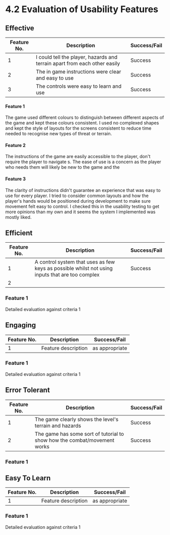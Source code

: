 # 4.2 Evaluation of Usability Features

## Effective

| Feature No. | Description                                                               | Success/Fail |
| ----------- | ------------------------------------------------------------------------- | ------------ |
| 1           | I could tell the player, hazards and terrain apart from each other easily | Success      |
| 2           | The in game instructions were clear and easy to use                       | Success      |
| 3           | The controls were easy to learn and use                                   | Success      |

#### Feature 1

The game used different colours to distinguish between different aspects of the game and kept these colours consistent. I used no complexed shapes and kept the style of layouts for the screens consistent to reduce time needed to recognise new types of threat or terrain.

#### Feature 2

The instructions of the game are easily accessible to the player, don't require the player to navigate s. The ease of use is a concern as the player who needs them will likely be new to the game and the&#x20;

#### Feature 3

The clarity of instructions didn't guarantee an experience that was easy to use for every player. I tried to consider common layouts and how the player's hands would be positioned during development to make sure movement felt easy to control. I checked this in the usability testing to get more opinions than my own and it seems the system I implemented was mostly liked.

## Efficient

| Feature No. | Description                                                                                     | Success/Fail |
| ----------- | ----------------------------------------------------------------------------------------------- | ------------ |
| 1           | A control system that uses as few keys as possible whilst not using inputs that are too complex | Success      |
| 2           |                                                                                                 |              |

### Feature 1

Detailed evaluation against criteria 1

## Engaging

| Feature No. | Description         | Success/Fail   |
| ----------- | ------------------- | -------------- |
| 1           | Feature description | as appropriate |

### Feature 1

Detailed evaluation against criteria 1

## Error Tolerant

| Feature No. | Description                                                              | Success/Fail |
| ----------- | ------------------------------------------------------------------------ | ------------ |
| 1           | The game clearly shows the level's terrain and hazards                   | Success      |
| 2           | The game has some sort of tutorial to show how the combat/movement works | Success      |

### Feature 1



## Easy To Learn

| Feature No. | Description         | Success/Fail   |
| ----------- | ------------------- | -------------- |
| 1           | Feature description | as appropriate |

### Feature 1

Detailed evaluation against criteria 1
